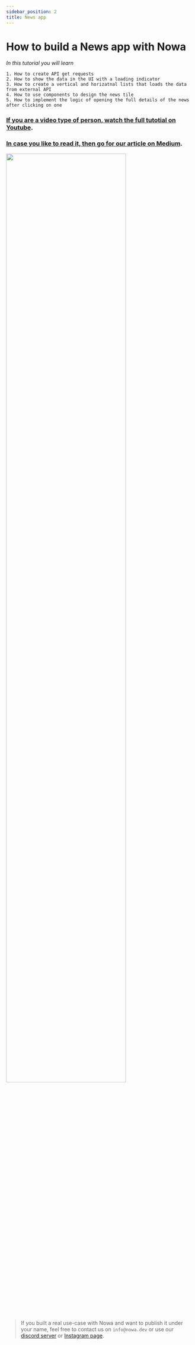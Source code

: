 ```yaml
---
sidebar_position: 2
title: News app
---
```


# How to build a News app with Nowa
*In this tutorial you will learn*
```
1. How to create API get requests
2. How to show the data in the UI with a loading indicator
3. How to create a vertical and horizatnal lists that loads the data from external API
4. How to use components to design the news tile
5. How to implement the logic of opening the full details of the news after clicking on one
```

### [If you are a video type of person, watch the full tutotial on Youtube](https://www.youtube.com/watch?v=UnnskF9AIi4). 

### [In case you like to read it, then go for our article on Medium](https://medium.com/@nowa.dev/how-to-build-your-flutter-news-app-without-coding-in-10-minutes-using-nowa-256a014d52de). 

<img src="../../img/gifs/news_app.gif"  width="80%"/> 

> If you built a real use-case with Nowa and want to publish it under your name, feel free to contact us on `info@nowa.dev` or use our [discord server](https://discord.com/invite/ByKfn3H7gX) or [Instagram page](https://instagram.com/nowa.dev).
